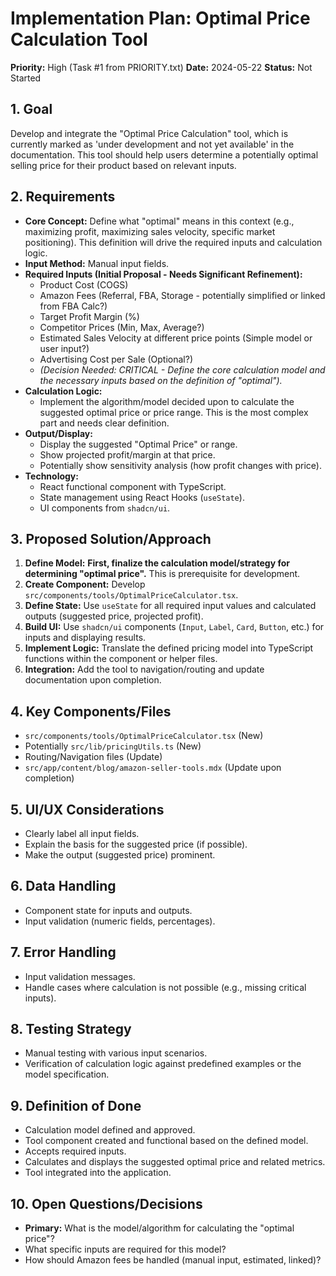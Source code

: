 # Implementation Plan: Optimal Price Calculation Tool

**Priority:** High (Task #1 from PRIORITY.txt)
**Date:** 2024-05-22
**Status:** Not Started

## 1. Goal

Develop and integrate the "Optimal Price Calculation" tool, which is currently marked as 'under development and not yet available' in the documentation. This tool should help users determine a potentially optimal selling price for their product based on relevant inputs.

## 2. Requirements

- **Core Concept:** Define what "optimal" means in this context (e.g., maximizing profit, maximizing sales velocity, specific market positioning). This definition will drive the required inputs and calculation logic.
- **Input Method:** Manual input fields.
- **Required Inputs (Initial Proposal - Needs Significant Refinement):**
  - Product Cost (COGS)
  - Amazon Fees (Referral, FBA, Storage - potentially simplified or linked from FBA Calc?)
  - Target Profit Margin (%)
  - Competitor Prices (Min, Max, Average?)
  - Estimated Sales Velocity at different price points (Simple model or user input?)
  - Advertising Cost per Sale (Optional?)
  - _(Decision Needed: CRITICAL - Define the core calculation model and the necessary inputs based on the definition of "optimal")._
- **Calculation Logic:**
  - Implement the algorithm/model decided upon to calculate the suggested optimal price or price range. This is the most complex part and needs clear definition.
- **Output/Display:**
  - Display the suggested "Optimal Price" or range.
  - Show projected profit/margin at that price.
  - Potentially show sensitivity analysis (how profit changes with price).
- **Technology:**
  - React functional component with TypeScript.
  - State management using React Hooks (`useState`).
  - UI components from `shadcn/ui`.

## 3. Proposed Solution/Approach

1.  **Define Model:** **First, finalize the calculation model/strategy for determining "optimal price".** This is prerequisite for development.
2.  **Create Component:** Develop `src/components/tools/OptimalPriceCalculator.tsx`.
3.  **Define State:** Use `useState` for all required input values and calculated outputs (suggested price, projected profit).
4.  **Build UI:** Use `shadcn/ui` components (`Input`, `Label`, `Card`, `Button`, etc.) for inputs and displaying results.
5.  **Implement Logic:** Translate the defined pricing model into TypeScript functions within the component or helper files.
6.  **Integration:** Add the tool to navigation/routing and update documentation upon completion.

## 4. Key Components/Files

- `src/components/tools/OptimalPriceCalculator.tsx` (New)
- Potentially `src/lib/pricingUtils.ts` (New)
- Routing/Navigation files (Update)
- `src/app/content/blog/amazon-seller-tools.mdx` (Update upon completion)

## 5. UI/UX Considerations

- Clearly label all input fields.
- Explain the basis for the suggested price (if possible).
- Make the output (suggested price) prominent.

## 6. Data Handling

- Component state for inputs and outputs.
- Input validation (numeric fields, percentages).

## 7. Error Handling

- Input validation messages.
- Handle cases where calculation is not possible (e.g., missing critical inputs).

## 8. Testing Strategy

- Manual testing with various input scenarios.
- Verification of calculation logic against predefined examples or the model specification.

## 9. Definition of Done

- Calculation model defined and approved.
- Tool component created and functional based on the defined model.
- Accepts required inputs.
- Calculates and displays the suggested optimal price and related metrics.
- Tool integrated into the application.

## 10. Open Questions/Decisions

- **Primary:** What is the model/algorithm for calculating the "optimal price"?
- What specific inputs are required for this model?
- How should Amazon fees be handled (manual input, estimated, linked)?
